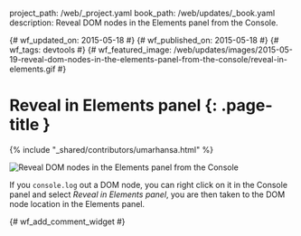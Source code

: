 project_path: /web/_project.yaml
book_path: /web/updates/_book.yaml
description: Reveal DOM nodes in the Elements panel from the Console.

{# wf_updated_on: 2015-05-18 #}
{# wf_published_on: 2015-05-18 #}
{# wf_tags: devtools #}
{# wf_featured_image: /web/updates/images/2015-05-19-reveal-dom-nodes-in-the-elements-panel-from-the-console/reveal-in-elements.gif #}

# Reveal in Elements panel {: .page-title }

{% include "_shared/contributors/umarhansa.html" %}


<img src="/web/updates/images/2015-05-19-reveal-dom-nodes-in-the-elements-panel-from-the-console/reveal-in-elements.gif" alt="Reveal DOM nodes in the Elements panel from the Console">

If you <code>console.log</code> out a DOM node, you can right click on it in the Console panel and select <em>Reveal in Elements panel</em>, you are then taken to the DOM node location in the Elements panel.


{# wf_add_comment_widget #}
